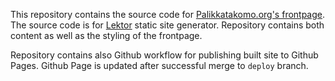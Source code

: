 This repository contains the source code for [Palikkatakomo.org's frontpage](https://www.palikkatakomo.org). The source code is for [Lektor](https://www.getlektor.com/) static site generator. Repository contains both content as well as the styling of the frontpage.

Repository contains also Github workflow for publishing built site to Github Pages. Github Page is updated after successful merge to `deploy` branch.